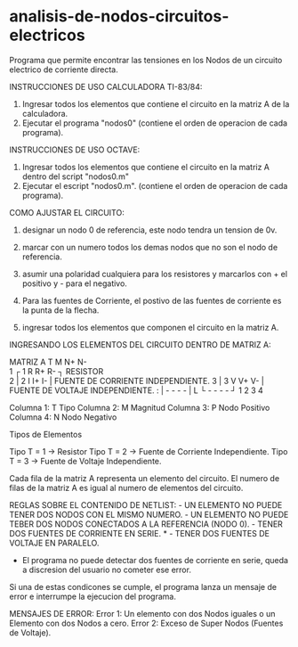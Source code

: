 # analisis-de-nodos-circuitos-electricos
Programa que permite encontrar las tensiones en los Nodos de un circuito electrico de corriente directa. 

INSTRUCCIONES DE USO CALCULADORA TI-83/84:
1) Ingresar todos los elementos que contiene el circuito en la matriz A de la calculadora.
2) Ejecutar el programa "nodos0" (contiene el orden de operacion de cada programa). 
	
INSTRUCCIONES DE USO OCTAVE:
1) Ingresar todos los elementos que contiene el circuito en la matriz A dentro del script "nodos0.m" 
2) Ejecutar el escript "nodos0.m". (contiene el orden de operacion de cada programa). 

COMO AJUSTAR EL CIRCUITO:

1) designar un nodo 0 de referencia, este nodo tendra un tension de 0v.
 
2) marcar con un numero todos los demas nodos que no son el nodo de referencia.
 
3) asumir una polaridad cualquiera para los resistores y marcarlos con + el positivo y - para el negativo.
 
4) Para las fuentes de Corriente, el postivo de las fuentes de corriente es la punta de la flecha.
	
5) ingresar todos los elementos que componen el circuito en la matriz A.


INGRESANDO LOS ELEMENTOS DEL CIRCUITO DENTRO DE MATRIZ A:
		
MATRIZ A 
    T  M	N+ N-		
1 ┌	1	 R	R+ R-	┐	RESISTOR		
2 |	2	 I	I+ I-	|	FUENTE DE CORRIENTE INDEPENDIENTE.
3 |	3	 V	V+ V- |	FUENTE DE VOLTAJE   INDEPENDIENTE.
: |	-	 -	-	 -	|
L └ -	 -	-	 -	┘
		1	 2	3	 4

Columna 1: T Tipo
Columna 2: M Magnitud
Columna 3: P Nodo Positivo
Columna 4: N Nodo Negativo
	
Tipos de Elementos

  Tipo T = 1 -> Resistor
  Tipo T = 2 -> Fuente de Corriente Independiente.
  Tipo T = 3 -> Fuente de Voltaje Independiente.
	
Cada fila de la matriz A representa un elemento del circuito.
El numero de filas de la matriz A es igual al numero de elementos del circuito.	

REGLAS SOBRE EL CONTENIDO DE NETLIST:
	- UN ELEMENTO NO PUEDE TENER DOS NODOS CON EL MISMO NUMERO.
	- UN ELEMENTO NO PUEDE TEBER DOS NODOS CONECTADOS A LA REFERENCIA (NODO 0).
	- TENER DOS FUENTES DE CORRIENTE EN SERIE. *
	- TENER DOS FUENTES DE VOLTAJE EN PARALELO.

* El programa no puede detectar dos fuentes de corriente en serie, queda a discresion del usuario no cometer ese error.	

Si una de estas condicones se cumple, el programa lanza un mensaje de error e interrumpe la ejecucion del programa. 	

MENSAJES DE ERROR:
	Error 1: Un elemento con dos Nodos iguales o un Elemento con dos Nodos a cero.
	Error 2: Exceso de Super Nodos (Fuentes de Voltaje).
